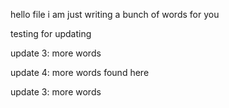 hello file i am just writing a bunch of words for you

testing for updating


update 3: more words

update 4: more words found here

update 3: more words

